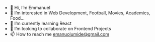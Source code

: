 - 👋 Hi, I’m Emmanuel
- 👀 I’m interested in Web Development, Football, Movies, Academics, Food...
- 🌱 I’m currently learning React
- 💞️ I’m looking to collaborate on Frontend Projects
- 📫 How to reach me emanuolumide@gmail.com

<!---
OGEmanuel/OGEmanuel is a ✨ special ✨ repository because its `README.md` (this file) appears on your GitHub profile.
You can click the Preview link to take a look at your changes.
--->
